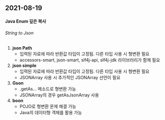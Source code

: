 ## 2021-08-19

#### Java Enum 깊은 복사

###### String to Json 

1. **json Path**
   - 입력된 자료에 따라 반환값 타입이 고정됨. 다른 타입 사용 시 형변환 필요
   - accessors-smart, json-smart, slf4j-api, slf4j-jdk 라이브러리가 함께 필요
2. **json simple**
   - 입력된 자료에 따라 반환값 타입이 고정됨. 다른 타입 사용 시 형변환 필요
   - JSONArray 사용 시 추가적인 JSONArray 선언이 필요
3. **Gson**
   - .getAs... 메소드로 형변환 가능 
   - JSONArray의 경우 getAsJsonArray 사용
4. **boon**
   - POJO로 형변환 문제 해결 가능
   - Java의 데이터형 객체를 활용 가능

